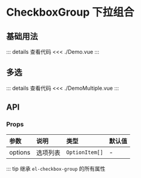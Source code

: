 # CheckboxGroup 下拉组合

<script setup>
import Demo from './Demo.vue'
import DemoMultiple from './DemoMultiple.vue'
</script>

## 基础用法

<Demo></Demo>

::: details 查看代码
<<< ./Demo.vue
:::

## 多选

<DemoMultiple></DemoMultiple>

::: details 查看代码
<<< ./DemoMultiple.vue
:::

## API

### Props

| 参数  | 说明  | 类型   | 默认值 |
| :---- | :---- | :---- | :----  |
| options | 选项列表 | `OptionItem[]` |    -   |

::: tip
继承 `el-checkbox-group` 的所有属性
